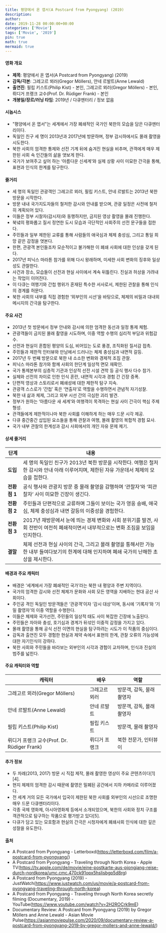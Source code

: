 ```yaml
---
title: 평양에서 온 엽서(A Postcard from Pyongyang) (2019)
description: 
author: 
date: 2019-11-28 00:00:00+00:00
categories: ['Movie']
tags: ['Movie', '2019']
pin: true
math: true
mermaid: true
---
```

#### 영화 개요

- **제목**: 평양에서 온 엽서(A Postcard from Pyongyang) (2019)  
- **감독/각본**: 그레고르 뫼러(Gregor Möllers), 안네 르발트(Anne Lewald)  
- **출연진**: 필립 키스트(Philip Kist) - 본인, 그레고르 뫼러(Gregor Möllers) - 본인, 뤼디거 프랭크 교수(Prof. Dr. Rüdiger Frank) - 본인  
- **개봉일/장르/러닝 타임**: 2019년 / 다큐멘터리 / 정보 없음  

#### 시놉시스

- "평양에서 온 엽서"는 세계에서 가장 폐쇄적인 국가인 북한의 모습을 담은 다큐멘터리이다.  
- 독일인 친구 세 명이 2013년과 2017년에 방문하며, 정부 감시하에서도 몰래 촬영을 시도한다.  
- 북한 사회의 엄격한 통제와 선전 기계 뒤에 숨겨진 현실을 비추며, 관객에게 매우 제한된 사회 속 인간들의 삶을 엿보게 한다.  
- 국가가 보여주고 싶어 하는 ‘아름다운 신세계’와 실제 상황 사이 미묘한 간극을 통해, 표현과 인식의 한계를 탐구한다.  

#### 줄거리

- 세 명의 독일인 관광객인 그레고르 뫼러, 필립 키스트, 안네 르발트는 2013년 북한 방문을 시작한다.  
- 방문 내내 국가지도자들의 철저한 감시와 안내를 받으며, 관광 일정은 사전에 철저히 계획되어 있다.  
- 이들은 정부 시찰자(감시자)와 동행하지만, 금지된 영상 촬영을 몰래 진행한다.  
- 북녘의 평화롭고 질서 정연한 도시 모습과 극단적인 사회주의 선전 문구들을 접한다.  
- 주민들과 일부 제한된 교류를 통해 사람들의 애국심과 체제 충성심, 그리고 통일 희망 같은 감정을 엿본다.  
- 한편, 관광객 본인들조차 모순적이고 불가해한 이 폐쇄 사회에 대한 인상을 갖게 된다.  
- 2017년 피닉스 마라톤 참가를 위해 다시 왕래하며, 미세한 사회 변화의 징후와 일상성도 관찰한다.  
- 사건과 장소, 모습들이 선전과 현실 사이에서 계속 뒤틀린다. 진실과 허상을 가려내는 작업이 이어진다.  
- 이 다큐는 여행기와 간첩 행위가 혼재된 특수한 서사로서, 제한된 관찰을 통해 인식의 경계를 허문다.  
- 북한 사회의 내부를 직접 경험한 ‘외부인의 시선’을 바탕으로, 체제의 비밀과 대내외 메시지의 간극을 탐구한다.  

#### 주요 사건

- 2013년 첫 방문에서 정부 안내와 감시에 의한 엄격한 동선과 일정 통제 체험.  
- 관광객들이 금지된 몰래 촬영을 시도하며, 이중 역할 수행의 심리적 부담과 위험감수.  
- 선전과 현실이 혼합된 평양의 도심, 비어있는 도로 풍경, 조직화된 질서감 접촉.  
- 주민들과 제한적 인터뷰와 만남에서 드러나는 체제 충성심과 내면적 갈등.  
- 2017년 두 번째 방문으로 북한 내 소소한 변화와 경제적 조짐 관찰.  
- 피닉스 마라톤 참가와 함께 사회의 한단계 일상적 면모 재확인.  
- 국가 통제본부의 심층적 기관과 인상적 선전 시설 견학 등 공식 행사 다수 참가.  
- 실체와 선전의 차이로 인한 인식 혼란, 내면적 시각과 경험 간 긴장 증폭.  
- 단편적 영상과 스토리로서 폐쇄성에 대한 제한적 탐구 지속.  
- 관광객 스스로가 ‘간첩’ 혹은 ‘연출자’로 역할을 수행하면서 관념적 자기성찰.  
- 북한 내 삶과 체제, 그리고 외부 시선 간의 극심한 괴리 발견.  
- 정부가 원하는 ‘아름다운 새 세계’와 여행객이 목격하는 현실 사이 간극이 핵심 주제 형성.  
- 관객들에게 제한적이나마 북한 사회를 이해하게 하는 매우 드문 시각 제공.  
- 다큐 중간중간 삽입된 요소들을 통해 관찰과 여행, 몰래 촬영의 복합적 경험 묘사.  
- 국가 내부 관찰의 한계성과 감시 사회에서의 개인 자유 문제 제기.  

#### 상세 줄거리

| **단계**   | **내용**                                                                                                                     |
|------------|------------------------------------------------------------------------------------------------------------------------------|
| **도입**  | 세 명의 독일인 친구가 2013년 북한 방문을 시작한다. 여행은 철저한 감시와 안내 아래 이루어지며, 제한된 자유 가운데서 체제의 모습을 접한다.  |
| **전환점 1** | 공식 행사와 관광지 방문 중 몰래 촬영을 감행하며 ‘관찰자’와 ‘피관찰자’ 사이 미묘한 긴장이 생긴다.                              |
| **전환점 2** | 주민들과 단편적으로 교류하며 그들이 보이는 국가 영웅 숭배, 애국심, 체제 충성심과 내면 갈등의 이중성을 경험한다.                    |
| **전환점 3** | 2017년 재방문에서 눈에 띄는 경제 변화와 사회 분위기를 발견, 사회 전반이 여전히 폐쇄적이면서 내부적으로는 변화 조짐을 보임을 인지한다.  |
| **결말**  | 체제 선전과 현실 사이의 간극, 그리고 몰래 촬영을 통해서만 가능한 내부 들여다보기의 한계에 대해 인지하며 폐쇄 국가의 난해한 초상을 제시한다. |

#### 배경과 주요 캐릭터

- 배경은 ‘세계에서 가장 폐쇄적인 국가’라는 북한 내 평양과 주변 지역이다.  
- 국가의 엄격한 감시와 선전 체제가 문화와 사회 모든 영역을 지배하는 현대 공산 사회이다.  
- 주인공 격인 독일인 방문객들은 ‘관광객’이자 ‘감시 대상’이며, 동시에 ‘기록자’와 ‘기밀 촬영자’의 이중 역할을 수행한다.  
- 이들은 체제와 국가선전, 주민들의 일상적 태도 사이 복잡한 긴장에 노출된다.  
- 주민들은 자아와 충성, 호기심과 경계가 뒤섞인 이중적 감정을 가지고 있다.  
- 몰래 촬영을 통해 공식 선전 이면의 현실을 탐구하려는 시도가 이 작품의 중심이다.  
- 감독과 출연진 모두 경험한 현실과 제약 속에서 표현의 한계, 관찰 오류의 가능성에 대한 자기인식이 강하다.  
- 북한 사회와 주민들을 바라보는 외부인의 시각과 경험이 교차하며, 인식과 진실의 범주를 넓힌다.  

#### 주요 캐릭터와 역할

| **캐릭터**       | **배우**          | **역할**                              |
|------------------|-------------------|-------------------------------------|
| 그레고르 뫼러(Gregor Möllers) | 그레고르 뫼러         | 방문객, 감독, 몰래 촬영자               |
| 안네 르발트(Anne Lewald)       | 안네 르발트            | 방문객, 감독, 몰래 촬영자               |
| 필립 키스트(Philip Kist)       | 필립 키스트            | 방문객, 몰래 촬영자                     |
| 뤼디거 프랭크 교수(Prof. Dr. Rüdiger Frank) | 뤼디거 프랭크         | 북한 전문가, 인터뷰이                   |

#### 추가 정보

- 두 차례(2013, 2017) 방문 시 직접 제작, 몰래 촬영한 영상이 주요 콘텐츠이다[1][4].  
- 현지 체제의 엄격한 감시 때문에 촬영은 밀폐된 공간에서 지하 카메라로 이루어졌다.  
- 전 세계 거의 모든 국가에서 입국이 제한된 북한 사회를 외부인의 시선으로 조명한 매우 드문 다큐멘터리이다.  
- 각종 국제 영화제, 아시아영화제 등에서 소개되었으며, 북한의 사회와 정치 구조를 객관적으로 탐구하는 작품으로 평가받고 있다[5].  
- 다큐가 담고 있는 모호함과 현실의 간극은 시청자에게 폐쇄사회 인식에 대한 깊은 성찰을 유도한다.  

#### 출처

- A Postcard from Pyongyang - Letterboxd(https://letterboxd.com/film/a-postcard-from-pyongyang/)  
- A Postcard from Pyongyang - Traveling through North Korea - Apple TV(https://tv.apple.com/de/movie/eine-postkarte-aus-pjongjang-reise-durch-nordkorea/umc.cmc.470ck91opx5hslisbgp5d8rg)  
- A Postcard from Pyongyang (2019) - JustWatch(https://www.justwatch.com/us/movie/a-postcard-from-pyongyang-traveling-through-north-korea)  
- A Postcard from Pyongyang - Traveling through North Korea secretly filming (Documentary, 2019) - YouTube(https://www.youtube.com/watch?v=2H2ROCrk9mE)  
- Documentary Review: A Postcard from Pyongyang (2019) by Gregor Möllers and Anne Lewald - Asian Movie Pulse(https://asianmoviepulse.com/2020/09/documentary-review-a-postcard-from-pyongyang-2019-by-gregor-mollers-and-anne-lewald/)

